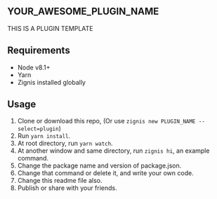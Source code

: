 YOUR_AWESOME_PLUGIN_NAME
------------------------

THIS IS A PLUGIN TEMPLATE

## Requirements

* Node v8.1+
* Yarn
* Zignis installed globally

## Usage

1. Clone or download this repo, (Or use `zignis new PLUGIN_NAME --select=plugin`)
2. Run `yarn install`.
3. At root directory, run `yarn watch`.
4. At another window and same directory, run `zignis hi`, an example command.
5. Change the package name and version of package.json.
6. Change that command or delete it, and write your own code.
7. Change this readme file also.
8. Publish or share with your friends.

